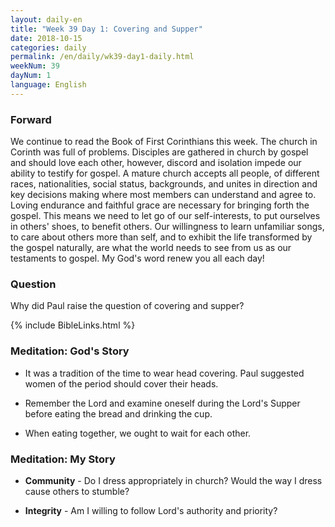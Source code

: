 ```yaml
---
layout: daily-en
title: "Week 39 Day 1: Covering and Supper"
date: 2018-10-15 
categories: daily
permalink: /en/daily/wk39-day1-daily.html
weekNum: 39
dayNum: 1
language: English
---
```


### Forward     
We continue to read the Book of First Corinthians this week.
The church in Corinth was full of problems. Disciples are gathered in church by gospel and should love each other, however, discord and isolation impede our ability to testify for gospel. A mature church accepts all people, of different races, nationalities, social status, backgrounds, and unites in direction and key decisions making where most members can understand and agree to.
Loving endurance and faithful grace are necessary for bringing forth the gospel. This means we need to let go of our self-interests, to put ourselves in others' shoes, to benefit others. Our willingness to learn unfamiliar songs, to care about others more than self, and to exhibit the life transformed by the gospel naturally, are what the world needs to see from us as our testaments to gospel.
My God's word renew you all each day!

### Question     
Why did Paul raise the question of covering and supper?

{% include BibleLinks.html %} 

### Meditation: God's Story   
+ It was a tradition of the time to wear head covering.  Paul suggested women of the period should cover their heads. 

+ Remember the Lord and examine oneself during the Lord's Supper before eating the bread and drinking the cup. 

+ When eating together, we ought to wait for each other. 

### Meditation: My Story   
+ **Community** - Do I dress appropriately in church? Would the way I dress cause others to stumble? 

+ **Integrity** - Am I willing to follow Lord's authority and priority? 
